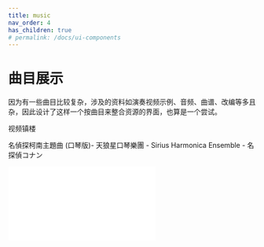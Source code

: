 ```yaml
---
title: music
nav_order: 4
has_children: true
# permalink: /docs/ui-components
---
```


# 曲目展示
因为有一些曲目比较复杂，涉及的资料如演奏视频示例、音频、曲谱、改编等多且杂，因此设计了这样一个按曲目来整合资源的界面，也算是一个尝试。

视频镇楼

名偵探柯南主題曲 (口琴版)- 天狼星口琴樂團 - Sirius Harmonica Ensemble - 名探偵コナン

<iframe src="//player.bilibili.com/player.html?aid=17512267&bvid=BV1SW411876w&cid=28598703&page=1" scrolling="no" border="0" frameborder="no" framespacing="0" allowfullscreen="true"> </iframe>